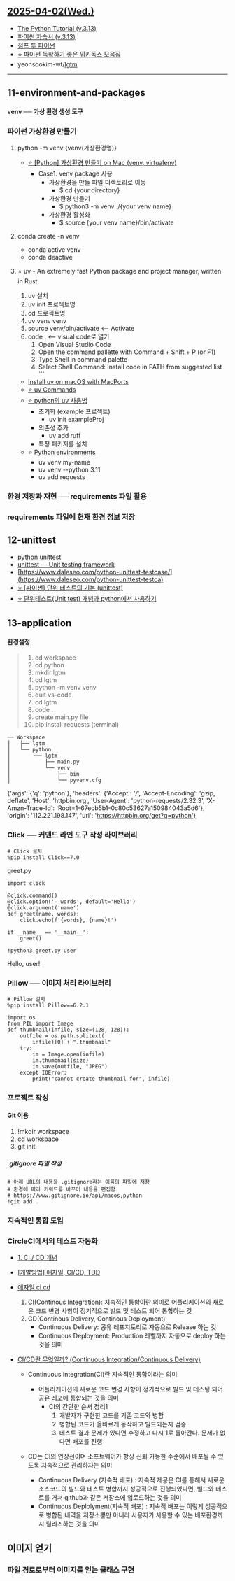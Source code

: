 ## [ 2025-04-02(Wed.) ](https://github.com/NAM-IL/Python_Basic/blob/main/%EC%88%98%EC%97%85%EB%82%B4%EC%9A%A9/04%EC%9B%94/2025-04-02.md)

- [The Python Tutorial (v.3.13) ](https://docs.python.org/3.13/tutorial/index.html)
- [파이썬 자습서 (v.3.13) ](https://docs.python.org/ko/3.13/tutorial/index.html)
- [점프 투 파이썬](https://wikidocs.net/book/1)
- [⭐ 파이썬 독학하기 좋은 위키독스 모음집](https://hello-sec.tistory.com/167)
- yeonsookim-wt/[lgtm](https://github.com/yeonsookim-wt/lgtm)


---
## 11-environment-and-packages
#### venv ── 가상 환경 생성 도구

### 파이썬 가상환경 만들기
1. python -m venv  {venv(가상환경명)}
    - [⭐ [Python] 가상환경 만들기 on Mac (venv, virtualenv)](https://velog.io/@hyangki0119Python-%EA%B0%80%EC%83%81%ED%99%98%EA%B2%BD-%EB%A7%8C%EB%93%A4%EA%B8%B0-Mac)
        - Case1. venv package 사용
            - 가상환경을 만들 파일 디렉토리로 이동
                - $ cd {your directory}
            - 가상환경 만들기
                - $ python3 -m venv ./{your venv name}
            - 가상환경 활성화
                - $ source {your venv name}/bin/activate

2. conda create -n venv
    - conda active venv
    - conda deactive
3. ⭐ uv - An extremely fast Python package and project manager, written in Rust.
    1. uv 설치 
    2. uv init 프로젝트명
    3. cd 프로젝트명
    4. uv venv venv
    5. source venv/bin/activate <-- Activate
    6. code .   <-- visual code로 열기
        1. Open Visual Studio Code
        2. Open the command pallette with Command + Shift + P (or F1)
        3. Type Shell in command palette
        4. Select Shell Command: Install code in PATH from suggested list    ```
    - [Install uv on macOS with MacPorts](https://ports.macports.org/port/uv/)
    - [⭐ uv Commands](https://docs.astral.sh/uv/reference/cli/)
    - [⭐ python의 uv 사용법](https://rudaks.tistory.com/entry/python%EC%9D%98-uv-%EC%82%AC%EC%9A%A9%EB%B2%95)
        - 초기화 (example 프로젝트)
            - uv init exampleProj
        - 의존성 추가
            - uv add ruff
        - 특정 패키지를 설치
    - ⭐ [Python environments](https://docs.astral.sh/uv/pip/environments/#python-environments)
        - uv venv my-name
        - uv venv --python 3.11
        - uv add requests
        

### 환경 저장과 재현 ── requirements 파일 활용
### requirements 파일에 현재 환경 정보 저장

## 12-unittest
- [python unittest](https://www.google.com/search?q=python+unittest&rlz=1C5MACD_enKR1141KR1141&oq=python+unittest&gs_lcrp=EgZjaHJvbWUyBggAEEUYOdIBCDM1NTFqMGo3qAIAsAIA&sourceid=chrome&ie=UTF-8)
- [unittest — Unit testing framework](https://docs.python.org/ko/3.13/library/unittest.html)
- [https://www.daleseo.com/python-unittest-testcase/](https://www.daleseo.com/python-unittest-testca)
- [⭐ [파이썬] 단위 테스트의 기본 (unittest)](https://www.daleseo.com/python-unittest-testcase/)
- [⭐ 단위테스트(Unit test) 개념과 python에서 사용하기](https://velog.io/@redqueen12/t08otbgi)



## 13-application

#### 환경설정
> 1. cd workspace
> 2. cd python
> 3. mkdir lgtm
> 4. cd lgtm
> 5. python -m venv venv
> 6. quit vs-code
> 7. cd lgtm
> 8. code .
> 9. create main.py file
> 10. pip install requests  (terminal)

```
── Workspace
│   ├── lgtm
│   └── python
│       └── lgtm
│           ├── main.py
│           └── venv
│               ├── bin
│               └── pyvenv.cfg

```

{'args': {'q': 'python'}, 'headers': {'Accept': '*/*', 'Accept-Encoding': 'gzip, deflate', 'Host': 'httpbin.org', 'User-Agent': 'python-requests/2.32.3', 'X-Amzn-Trace-Id': 'Root=1-67ecb5b1-0c80c53627a150984043a5d6'}, 'origin': '112.221.198.147', 'url': 'https://httpbin.org/get?q=python'}


### Click ── 커맨드 라인 도구 작성 라이브러리
```
# Click 설치
%pip install Click==7.0
```
greet.py
```
import click

@click.command()
@click.option('--words', default='Hello')
@click.argument('name')
def greet(name, words):
    click.echo(f'{words}, {name}!')

if __name__ == '__main__':
    greet()
```

```
!python3 greet.py user
```
Hello, user!


### Pillow ── 이미지 처리 라이브러리
```
# Pillow 설치
%pip install Pillow==6.2.1
```

```
import os
from PIL import Image
def thumbnail(infile, size=(128, 128)):
    outfile = os.path.splitext(
        infile)[0] + ".thumbnail"
    try:
        im = Image.open(infile)
        im.thumbnail(size)
        im.save(outfile, "JPEG")
    except IOError:
        print("cannot create thumbnail for", infile)
```

### 프로젝트 작성
#### Git 이용
1. !mkdir workspace
2. cd workspace
3. git init

##### .gitignore 파일 작성
```
# 아래 URL의 내용을 .gitignore라는 이름의 파일에 저장
# 환경에 따라 키워드를 바꾸어 내용을 편집함
# https://www.gitignore.io/api/macos,python
!git add .
```


### 지속적인 통합 도입
### CircleCI에서의 테스트 자동화
- [1. CI / CD 개념](https://ju-note.tistory.com/26)
- [[개발방법] 애자일, CI/CD, TDD](https://velog.io/@migdracios/%EA%B0%9C%EB%B0%9C%EB%B0%A9%EB%B2%95-%EC%95%A0%EC%9E%90%EC%9D%BC-CICD-TDD)
- [애자일 ci cd](https://www.google.com/search?q=%EC%95%A0%EC%9E%90%EC%9D%BC+cicd&newwindow=1&sca_esv=988d71235c9faee3&rlz=1C5MACD_enKR1141KR1141&sxsrf=AHTn8zprJoSMW0zxr_plIXhJnsXCmfY1Zw%3A1743572888817&ei=mM_sZ83NMfbr1e8PnLySmQI&ved=0ahUKEwjN-bWV07iMAxX2dfUHHRyeJCMQ4dUDCBA&uact=5&oq=%EC%95%A0%EC%9E%90%EC%9D%BC+cicd&gs_lp=Egxnd3Mtd2l6LXNlcnAiDuyVoOyekOydvCBjaWNkMggQABgKGCoYHjIFEAAY7wUyCBAAGIAEGKIEMgUQABjvBTIFEAAY7wUyCBAAGIAEGKIESKmBAlDj6gFY2YACcAR4AZABAZgBtwGgAf8HqgEDMi43uAEDyAEA-AEBmAILoALiBsICChAAGLADGNYEGEfCAgoQIxiABBgnGIoFwgIFEAAYgATCAgYQABgNGB7CAgUQIRigAcICChAAGAoYKhgNGB7CAgQQABgewgIGEAAYCBgewgICECbCAggQABiiBBiJBZgDAIgGAZAGCpIHAzYuNaAH4iSyBwMyLjW4B80G&sclient=gws-wiz-serp)
    1. CI(Continous Integration): 지속적인 통합이란 의미로 어플리케이션의 새로운 코드 변경 사항이 정기적으로 빌드 및 테스트 되어 통합하는 것
    2. CD(Continous Delivery, Continous Deployment)
        - Continuous Delivery: 공유 레포지토리로 자동으로 Release 하는 것
        - Continuous Deployment: Production 레벨까지 자동으로 deploy 하는 것을 의미

- [CI/CD란 무엇일까? (Continuous Integration/Continuous Delivery)](https://ggn0.tistory.com/118)
    - Continuous Integration(CI)란 지속적인 통합이라는 의미
        - 어플리케이션의 새로운 코드 변경 사항이 정기적으로 빌드 및 테스팅 되어 공유 레포에 통합되는 것을 의미
            - CI의 간단한 순서 정리1
                1.  개발자가 구현한 코드를 기존 코드와 병합
                2.  병합된 코드가 올바르게 동작하고 빌드되는지 검증
                3.  테스트 결과 문제가 있다면 수정하고 다시 1로 돌아간다. 문제가 없다면 배포를 진행

    - CD는 CI의 연장선이며 소프트웨어가 항상 신뢰 가능한 수준에서 배포될 수 있도록 지속적으로 관리하자는 의미
        - Continuous Delivery (지속적 배포) : 지속적 제공은 CI를 통해서 새로운 소스코드의 빌드와 테스트 병합까지 성공적으로 진행되었다면, 빌드와 테스트를 거쳐 github과 같은 저장소에 업로드하는 것을 의미
        - Continuous Deplolyment(지속적 배포) : 지속적 배포는 이렇게 성공적으로 병합된 내역을 저장소뿐만 아니라 사용자가 사용할 수 있는 배포환경까지 릴리즈하는 것을 의미

## 이미지 얻기
### 파일 경로로부터 이미지를 얻는 클래스 구현